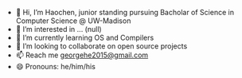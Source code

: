 - 👋 Hi, I’m Haochen, junior standing pursuing Bacholar of Science in Computer Science @ UW-Madison
- 👀 I’m interested in ... (null)
- 🌱 I’m currently learning OS and Compilers
- 💞️ I’m looking to collaborate on open source projects
- 📫 Reach me georgehe2015@gmail.com
- 😄 Pronouns: he/him/his

<!---
N0seP1ker/N0seP1ker is a ✨ special ✨ repository because its `README.md` (this file) appears on your GitHub profile.
You can click the Preview link to take a look at your changes.
--->
